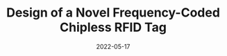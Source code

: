 ---
draft: false
doi: 10.1109/OJIM.2022.3175249
title: Design of a Novel Frequency-Coded Chipless RFID Tag

publication_types:
  - "article-journal"
authors:
  - Yuan Gao
  - Mahboobeh Mahmoodi
  - Reza Zoughi
publication: In *IEEE Open Journal of Instrumentation and Measurement*
publication_short: In *IEEE Open Journal of Instrumentation and Measurement*
featured: false
image:
  filename: featured
  focal_point: Smart
  preview_only: false
date: 2022-05-17
---